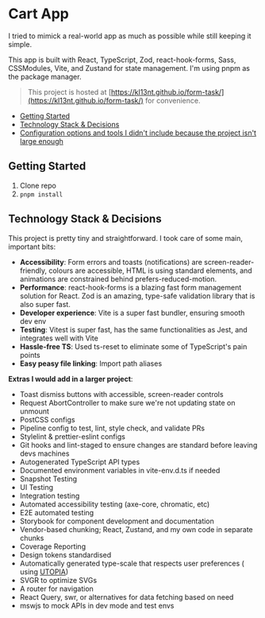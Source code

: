 # Cart App

I tried to mimick a real-world app as much as possible while still keeping it simple. 

This app is built with React, TypeScript, Zod, react-hook-forms, Sass, CSSModules, Vite, and Zustand for state
management. I'm using pnpm as the package manager.

> This project is hosted at [https://kl13nt.github.io/form-task/](https://kl13nt.github.io/form-task/) for convenience.

- [Getting Started](#getting-started)
- [Technology Stack \& Decisions](#technology-stack--decisions)
- [Configuration options and tools I didn't include because the project isn't large enough](#configuration-options-and-tools-i-didnt-include-because-the-project-isnt-large-enough)

## Getting Started

1. Clone repo
2. `pnpm install`

## Technology Stack & Decisions

This project is pretty tiny and straightforward. I took care of some main, important bits:

- **Accessibility**: Form errors and toasts (notifications) are screen-reader-friendly, colours are accessible, HTML is
  using standard elements, and animations are constrained behind prefers-reduced-motion.
- **Performance**: react-hook-forms is a blazing fast form management solution for React. Zod is an amazing, type-safe
  validation library that is also super fast.
- **Developer experience**: Vite is a super fast bundler, ensuring smooth dev env
- **Testing**: Vitest is super fast, has the same functionalities as Jest, and integrates well with Vite
- **Hassle-free TS**: Used ts-reset to eliminate some of TypeScript's pain points
- **Easy peasy file linking**: Import path aliases

**Extras I would add in a larger project**:

- Toast dismiss buttons with accessible, screen-reader controls
- Request AbortController to make sure we're not updating state on unmount
- PostCSS configs
- Pipeline config to test, lint, style check, and validate PRs
- Stylelint & prettier-eslint configs
- Git hooks and lint-staged to ensure changes are standard before leaving devs machines
- Autogenerated TypeScript API types
- Documented environment variables in vite-env.d.ts if needed
- Snapshot Testing
- UI Testing
- Integration testing
- Automated accessibility testing (axe-core, chromatic, etc)
- E2E automated testing
- Storybook for component development and documentation
- Vendor-based chunking; React, Zustand, and my own code in separate chunks
- Coverage Reporting
- Design tokens standardised
- Automatically generated type-scale that respects user preferences (
  using [UTOPIA](https://utopia.fyi/type/calculator/))
- SVGR to optimize SVGs
- A router for navigation
- React Query, swr, or alternatives for data fetching based on need
- mswjs to mock APIs in dev mode and test envs

